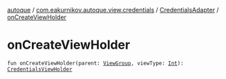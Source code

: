 [autoque](../../index.md) / [com.eakurnikov.autoque.view.credentials](../index.md) / [CredentialsAdapter](index.md) / [onCreateViewHolder](./on-create-view-holder.md)

# onCreateViewHolder

`fun onCreateViewHolder(parent: `[`ViewGroup`](https://developer.android.com/reference/android/view/ViewGroup.html)`, viewType: `[`Int`](https://kotlinlang.org/api/latest/jvm/stdlib/kotlin/-int/index.html)`): `[`CredentialsViewHolder`](../-credentials-view-holder/index.md)